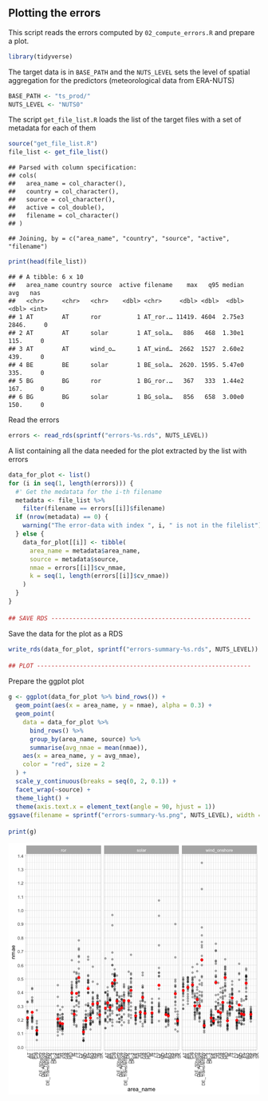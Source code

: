 ## Plotting the errors
This script reads the errors computed by `02_compute_errors.R` and prepare
a plot.


```r
library(tidyverse)
```

The target data is in `BASE_PATH` and the `NUTS_LEVEL` sets the level
of spatial aggregation for the predictors (meteorological data from ERA-NUTS)


```r
BASE_PATH <- "ts_prod/"
NUTS_LEVEL <- "NUTS0"
```

The script `get_file_list.R` loads the list of the target files
with a set of metadata for each of them


```r
source("get_file_list.R")
file_list <- get_file_list()
```

```
## Parsed with column specification:
## cols(
##   area_name = col_character(),
##   country = col_character(),
##   source = col_character(),
##   active = col_double(),
##   filename = col_character()
## )
```

```
## Joining, by = c("area_name", "country", "source", "active", "filename")
```

```r
print(head(file_list))
```

```
## # A tibble: 6 x 10
##   area_name country source  active filename    max   q95 median   avg   nas
##   <chr>     <chr>   <chr>    <dbl> <chr>     <dbl> <dbl>  <dbl> <dbl> <int>
## 1 AT        AT      ror          1 AT_ror.… 11419. 4604  2.75e3 2846.     0
## 2 AT        AT      solar        1 AT_sola…   886   468  1.30e1  115.     0
## 3 AT        AT      wind_o…      1 AT_wind…  2662  1527  2.60e2  439.     0
## 4 BE        BE      solar        1 BE_sola…  2620. 1595. 5.47e0  335.     0
## 5 BG        BG      ror          1 BG_ror.…   367   333  1.44e2  167.     0
## 6 BG        BG      solar        1 BG_sola…   856   658  3.00e0  150.     0
```

Read the errors


```r
errors <- read_rds(sprintf("errors-%s.rds", NUTS_LEVEL))
```

A list containing all the data needed for the plot extracted by
the list with errors



```r
data_for_plot <- list()
for (i in seq(1, length(errors))) {
  #' Get the medatata for the i-th filename
  metadata <- file_list %>%
    filter(filename == errors[[i]]$filename)
  if (nrow(metadata) == 0) {
    warning("The error-data with index ", i, " is not in the filelist")
  } else {
    data_for_plot[[i]] <- tibble(
      area_name = metadata$area_name,
      source = metadata$source,
      nmae = errors[[i]]$cv_nmae,
      k = seq(1, length(errors[[i]]$cv_nmae))
    )
  }
}

## SAVE RDS --------------------------------------------------------
```

Save the data for the plot as a RDS


```r
write_rds(data_for_plot, sprintf("errors-summary-%s.rds", NUTS_LEVEL))

## PLOT ------------------------------------------------------------
```

Prepare the ggplot plot


```r
g <- ggplot(data_for_plot %>% bind_rows()) +
  geom_point(aes(x = area_name, y = nmae), alpha = 0.3) +
  geom_point(
    data = data_for_plot %>%
      bind_rows() %>%
      group_by(area_name, source) %>%
      summarise(avg_nmae = mean(nmae)),
    aes(x = area_name, y = avg_nmae),
    color = "red", size = 2
  ) +
  scale_y_continuous(breaks = seq(0, 2, 0.1)) +
  facet_wrap(~source) +
  theme_light() +
  theme(axis.text.x = element_text(angle = 90, hjust = 1))
ggsave(filename = sprintf("errors-summary-%s.png", NUTS_LEVEL), width = 9, height = 4)

print(g)
```

![plot of chunk unnamed-chunk-7](figure/unnamed-chunk-7-1.png)

